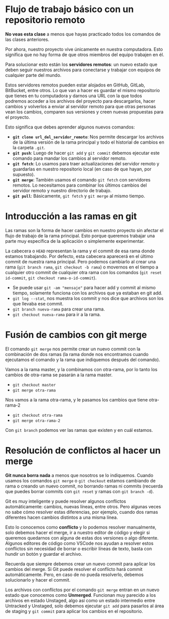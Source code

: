 # Flujo de trabajo básico con un repositorio remoto

**No veas esta clase** a menos que hayas practicado todos los comandos de las clases anteriores.

Por ahora, nuestro proyecto vive únicamente en nuestra computadora. Esto significa que no hay forma de que otros miembros del equipo trabajen en él.

Para solucionar esto están los **servidores remotos**: un nuevo estado que deben seguir nuestros archivos para conectarse y trabajar con equipos de cualquier parte del mundo.

Estos servidores remotos pueden estar alojados en GitHub, GitLab, BitBucket, entre otros. Lo que van a hacer es guardar el mismo repositorio que tienes en tu computadora y darnos una URL con la que todos podremos acceder a los archivos del proyecto para descargarlos, hacer cambios y volverlos a enviar al servidor remoto para que otras personas vean los cambios, comparen sus versiones y creen nuevas propuestas para el proyecto.

Esto significa que debes aprender algunos nuevos comandos:

- **`git clone url_del_servidor_remoto`**: Nos permite descargar los archivos de la última versión de la rama principal y todo el historial de cambios en la carpeta `.git`.
- **`git push`**: Luego de hacer `git add` y `git commit` debemos ejecutar este comando para mandar los cambios al servidor remoto.
- **`git fetch`**: Lo usamos para traer actualizaciones del servidor remoto y guardarlas en nuestro repositorio local (en caso de que hayan, por supuesto).
- **`git merge`**: También usamos el comando `git fetch` con servidores remotos. Lo necesitamos para combinar los últimos cambios del servidor remoto y nuestro directorio de trabajo.
- **`git pull`**: Básicamente, `git fetch` y `git merge` al mismo tiempo.





# Introducción a las ramas en git

Las ramas son la forma de hacer cambios en nuestro proyecto sin afectar el flujo de trabajo de la rama principal. Esto porque queremos trabajar una parte muy específica de la aplicación o simplemente experimentar.

La cabecera o `HEAD` representan la rama y el commit de esa rama donde estamos trabajando. Por defecto, esta cabecera aparecerá en el último commit de nuestra rama principal. Pero podemos cambiarlo al crear una rama (`git branch rama`, `git checkout -b rama`) o movernos en el tiempo a cualquier otro commit de cualquier otra rama con los comandos (`git reset id-commit`, `git checkout rama-o-id-commit`).



- Se puede usar `git -am "mensaje"` para hacer add y commit al mismo tiempo, solamente funciona con los archivos que ya estaban en git add.
- `git log --stat`, nos muestra los commit y nos dice que archivos son los que llevaba ese commit.
- `git branch nueva-rama` para crear una rama.
- `git checkout nueva-rama` para ir a la rama.



# Fusión de cambios con git merge

El comando `git merge` nos permite crear un nuevo commit con la combinación de dos ramas (la rama donde nos encontramos cuando ejecutamos el comando y la rama que indiquemos después del comando).



Vamos a la rama master, y la combinamos con otra-rama, por lo tanto los cambios de otra-rama se pasarán  a la rama master.

- `git checkout master`
- `git merge otra-rama`



Nos vamos a la rama otra-rama, y le pasamos los cambios que tiene otra-rama-2

- `git checkout otra-rama`
- `git merge otra-rama-2`



Con `git branch` podemos ver las ramas que existen y en cuál estamos.





# Resolución de conflictos al hacer un merge

**Git nunca borra nada** a menos que nosotros se lo indiquemos. Cuando usamos los comandos `git merge` o `git checkout` estamos cambiando de rama o creando un nuevo commit, no borrando ramas ni commits (recuerda que puedes borrar commits con `git reset` y ramas con `git branch -d`).

Git es muy inteligente y puede resolver algunos conflictos automáticamente: cambios, nuevas líneas, entre otros. Pero algunas veces no sabe cómo resolver estas diferencias, por ejemplo, cuando dos ramas diferentes hacen cambios distintos a una misma línea.

Esto lo conocemos como **conflicto** y lo podemos resolver manualmente, solo debemos hacer el merge, ir a nuestro editor de código y elegir si queremos quedarnos con alguna de estas dos versiones o algo diferente. Algunos editores de código como VSCode nos ayudan a resolver estos conflictos sin necesidad de borrar o escribir líneas de texto, basta con hundir un botón y guardar el archivo.

Recuerda que siempre debemos crear un nuevo commit para aplicar los cambios del merge. Si Git puede resolver el conflicto hará commit automáticamente. Pero, en caso de no pueda resolverlo, debemos solucionarlo y hacer el commit.

Los archivos con conflictos por el comando `git merge` entran en un nuevo estado que conocemos como **Unmerged**. Funcionan muy parecido a los archivos en estado Unstaged, algo así como un estado intermedio entre Untracked y Unstaged, solo debemos ejecutar `git add` para pasarlos al área de staging y `git commit` para aplicar los cambios en el repositorio.